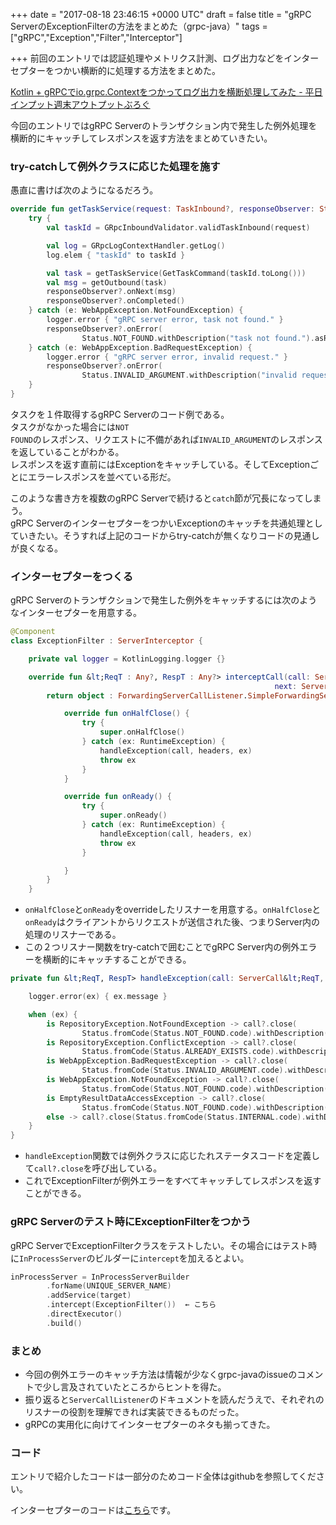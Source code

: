 
+++
date = "2017-08-18 23:46:15 +0000 UTC"
draft = false
title = "gRPC ServerのExceptionFilterの方法をまとめた（grpc-java）"
tags = ["gRPC","Exception","Filter","Interceptor"]

+++
前回のエントリでは認証処理やメトリクス計測、ログ出力などをインターセプターをつかい横断的に処理する方法をまとめた。

[Kotlin + gRPCでio.grpc.Contextをつかってログ出力を横断処理してみた - 平日インプット週末アウトプットぶろぐ](http://naruto-io.hatenablog.com/entry/2017/07/20/101051)

今回のエントリではgRPC Serverのトランザクション内で発生した例外処理を横断的にキャッチしてレスポンスを返す方法をまとめていきたい。

### try-catchして例外クラスに応じた処理を施す

愚直に書けば次のようになるだろう。

```kotlin
override fun getTaskService(request: TaskInbound?, responseObserver: StreamObserver&lt;TaskOutbound>?) {
    try {
        val taskId = GRpcInboundValidator.validTaskInbound(request)

        val log = GRpcLogContextHandler.getLog()
        log.elem { "taskId" to taskId }

        val task = getTaskService(GetTaskCommand(taskId.toLong()))
        val msg = getOutbound(task)
        responseObserver?.onNext(msg)
        responseObserver?.onCompleted()
    } catch (e: WebAppException.NotFoundException) {
        logger.error { "gRPC server error, task not found." }
        responseObserver?.onError(
                Status.NOT_FOUND.withDescription("task not found.").asRuntimeException())
    } catch (e: WebAppException.BadRequestException) {
        logger.error { "gRPC server error, invalid request." }
        responseObserver?.onError(
                Status.INVALID_ARGUMENT.withDescription("invalid request.").asRuntimeException())
    }
}

```


タスクを１件取得するgRPC Serverのコード例である。<br/>
タスクがなかった場合には<code>NOT FOUND</code>のレスポンス、リクエストに不備があれば<code>INVALID_ARGUMENT</code>のレスポンスを返していることがわかる。<br/>
レスポンスを返す直前にはExceptionをキャッチしている。そしてExceptionごとにエラーレスポンスを並べている形だ。

このような書き方を複数のgRPC Serverで続けると<code>catch</code>節が冗長になってしまう。<br/>
gRPC ServerのインターセプターをつかいExceptionのキャッチを共通処理としていきたい。そうすれば上記のコードからtry-catchが無くなりコードの見通しが良くなる。

### インターセプターをつくる

gRPC Serverのトランザクションで発生した例外をキャッチするには次のようなインターセプターを用意する。

```kotlin
@Component
class ExceptionFilter : ServerInterceptor {

    private val logger = KotlinLogging.logger {}

    override fun &lt;ReqT : Any?, RespT : Any?> interceptCall(call: ServerCall&lt;ReqT, RespT>?, headers: Metadata?,
                                                           next: ServerCallHandler&lt;ReqT, RespT>?): ServerCall.Listener&lt;ReqT> {
        return object : ForwardingServerCallListener.SimpleForwardingServerCallListener&lt;ReqT>(next?.startCall(call, headers)!!) {

            override fun onHalfClose() {
                try {
                    super.onHalfClose()
                } catch (ex: RuntimeException) {
                    handleException(call, headers, ex)
                    throw ex
                }
            }

            override fun onReady() {
                try {
                    super.onReady()
                } catch (ex: RuntimeException) {
                    handleException(call, headers, ex)
                    throw ex
                }

            }
        }
    }

```


<ul>
<li><code>onHalfClose</code>と<code>onReady</code>をoverrideしたリスナーを用意する。<code>onHalfClose</code>と<code>onReady</code>はクライアントからリクエストが送信された後、つまりServer内の処理のリスナーである。</li>
<li>この２つリスナー関数をtry-catchで囲むことでgRPC Server内の例外エラーを横断的にキャッチすることができる。</li>
</ul>


```kotlin
private fun &lt;ReqT, RespT> handleException(call: ServerCall&lt;ReqT, RespT>?, headers: Metadata?, ex: Exception) {

    logger.error(ex) { ex.message }

    when (ex) {
        is RepositoryException.NotFoundException -> call?.close(
                Status.fromCode(Status.NOT_FOUND.code).withDescription(ex.message), headers)
        is RepositoryException.ConflictException -> call?.close(
                Status.fromCode(Status.ALREADY_EXISTS.code).withDescription(ex.message), headers)
        is WebAppException.BadRequestException -> call?.close(
                Status.fromCode(Status.INVALID_ARGUMENT.code).withDescription(ex.message), headers)
        is WebAppException.NotFoundException -> call?.close(
                Status.fromCode(Status.NOT_FOUND.code).withDescription(ex.message), headers)
        is EmptyResultDataAccessException -> call?.close(
                Status.fromCode(Status.NOT_FOUND.code).withDescription("data not found."), headers)
        else -> call?.close(Status.fromCode(Status.INTERNAL.code).withDescription(ex.message), headers)
    }
}

```


<ul>
<li><code>handleException</code>関数では例外クラスに応じたれステータスコードを定義して<code>call?.close</code>を呼び出している。</li>
<li>これでExceptionFilterが例外エラーをすべてキャッチしてレスポンスを返すことができる。</li>
</ul>


### gRPC Serverのテスト時にExceptionFilterをつかう

gRPC ServerでExceptionFilterクラスをテストしたい。その場合にはテスト時に<code>InProcessServer</code>のビルダーに<code>intercept</code>を加えるとよい。

```kotlin
inProcessServer = InProcessServerBuilder
        .forName(UNIQUE_SERVER_NAME)
        .addService(target)
        .intercept(ExceptionFilter())  ← こちら
        .directExecutor()
        .build()

```


### まとめ

<ul>
<li>今回の例外エラーのキャッチ方法は情報が少なくgrpc-javaのissueのコメントで少し言及されていたところからヒントを得た。</li>
<li>振り返ると<code>ServerCallListener</code>のドキュメントを読んだうえで、それぞれのリスナーの役割を理解できれば実装できるものだった。</li>
<li>gRPCの実用化に向けてインターセプターのネタも揃ってきた。</li>
</ul>


### コード

エントリで紹介したコードは一部分のためコード全体はgithubを参照してください。


<div class="github-card" data-user="nsoushi" data-repo="spring5-kotlin-application" data-width="400" data-height="" data-theme="default"></div>
<script src="https://cdn.jsdelivr.net/github-cards/latest/widget.js"></script>


インターセプターのコードは<a href="https://github.com/nsoushi/spring5-kotlin-application/blob/master/backend/src/main/kotlin/app/grpc/interceptor/ExceptionFilter.kt">こちら</a>です。


